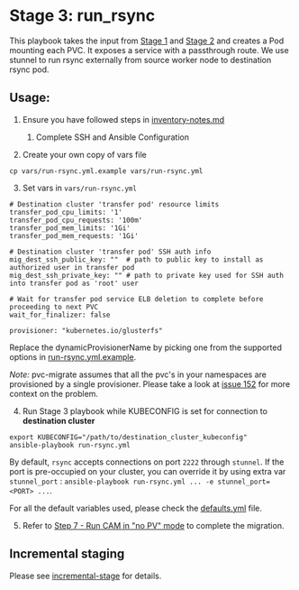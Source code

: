 # Stage 3: run_rsync

This playbook takes the input from [Stage 1](../1_pvc_data_gen) and [Stage 2](../2_pvc_destination_gen) and creates a Pod mounting each PVC. It exposes a service with a passthrough route. We use stunnel to run rsync externally from source worker node to destination rsync pod.

## Usage:

1. Ensure you have followed steps in [inventory-notes.md](../docs/inventory-notes.md) 
   1. Complete SSH and Ansible Configuration 

2. Create your own copy of vars file 
```
cp vars/run-rsync.yml.example vars/run-rsync.yml
```

3. Set vars in `vars/run-rsync.yml`

```
# Destination cluster 'transfer pod' resource limits
transfer_pod_cpu_limits: '1'
transfer_pod_cpu_requests: '100m'
transfer_pod_mem_limits: '1Gi'
transfer_pod_mem_requests: '1Gi'

# Destination cluster 'transfer pod' SSH auth info
mig_dest_ssh_public_key: ""  # path to public key to install as authorized user in transfer pod
mig_dest_ssh_private_key: "" # path to private key used for SSH auth into transfer pod as 'root' user

# Wait for transfer pod service ELB deletion to complete before proceeding to next PVC
wait_for_finalizer: false

provisioner: "kubernetes.io/glusterfs"
```

Replace the dynamicProvisionerName by picking one from the supported options
in [run-rsync.yml.example](./vars/run-rsync.yml.example).

_*Note:*_ pvc-migrate assumes that all the pvc's in your namespaces are
provisioned by a single provisioner. Please take a look at 
[issue 152](https://github.com/konveyor/pvc-migrate/issues/152) for more
 context on the problem.



4. Run Stage 3 playbook while KUBECONFIG is set for connection to **destination cluster**
```
export KUBECONFIG="/path/to/destination_cluster_kubeconfig"
ansible-playbook run-rsync.yml 
```

By default, `rsync` accepts connections on port `2222` through `stunnel`. If the port is pre-occupied on your cluster, you can override it by using extra var `stunnel_port` : `ansible-playbook run-rsync.yml ... -e stunnel_port=<PORT> ...`.

For all the default variables used, please check the [defaults.yml](./vars/defaults.yml) file.

5. Refer to  [Step 7 - Run CAM in "no PV" mode](https://github.com/konveyor/pvc-migrate#7-run-cam-in-no-pvc-migration-mode) to complete the migration.

## Incremental staging

Please see [incremental-stage](../docs/incremental-stage.md) for details.
